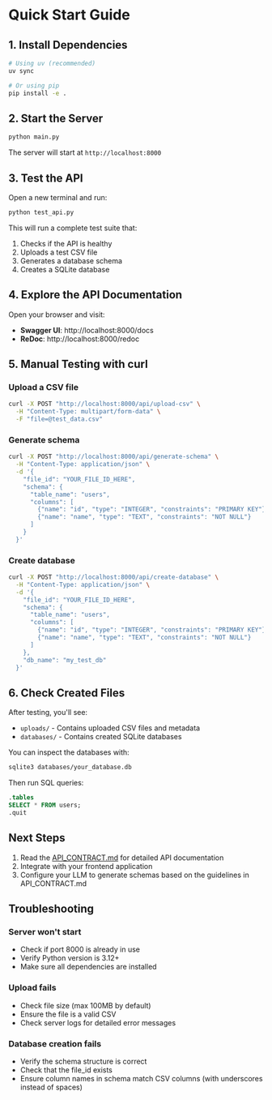 # Quick Start Guide

## 1. Install Dependencies

```bash
# Using uv (recommended)
uv sync

# Or using pip
pip install -e .
```

## 2. Start the Server

```bash
python main.py
```

The server will start at `http://localhost:8000`

## 3. Test the API

Open a new terminal and run:

```bash
python test_api.py
```

This will run a complete test suite that:
1. Checks if the API is healthy
2. Uploads a test CSV file
3. Generates a database schema
4. Creates a SQLite database

## 4. Explore the API Documentation

Open your browser and visit:
- **Swagger UI**: http://localhost:8000/docs
- **ReDoc**: http://localhost:8000/redoc

## 5. Manual Testing with curl

### Upload a CSV file
```bash
curl -X POST "http://localhost:8000/api/upload-csv" \
  -H "Content-Type: multipart/form-data" \
  -F "file=@test_data.csv"
```

### Generate schema
```bash
curl -X POST "http://localhost:8000/api/generate-schema" \
  -H "Content-Type: application/json" \
  -d '{
    "file_id": "YOUR_FILE_ID_HERE",
    "schema": {
      "table_name": "users",
      "columns": [
        {"name": "id", "type": "INTEGER", "constraints": "PRIMARY KEY"},
        {"name": "name", "type": "TEXT", "constraints": "NOT NULL"}
      ]
    }
  }'
```

### Create database
```bash
curl -X POST "http://localhost:8000/api/create-database" \
  -H "Content-Type: application/json" \
  -d '{
    "file_id": "YOUR_FILE_ID_HERE",
    "schema": {
      "table_name": "users",
      "columns": [
        {"name": "id", "type": "INTEGER", "constraints": "PRIMARY KEY"},
        {"name": "name", "type": "TEXT", "constraints": "NOT NULL"}
      ]
    },
    "db_name": "my_test_db"
  }'
```

## 6. Check Created Files

After testing, you'll see:
- `uploads/` - Contains uploaded CSV files and metadata
- `databases/` - Contains created SQLite databases

You can inspect the databases with:
```bash
sqlite3 databases/your_database.db
```

Then run SQL queries:
```sql
.tables
SELECT * FROM users;
.quit
```

## Next Steps

1. Read the [API_CONTRACT.md](./API_CONTRACT.md) for detailed API documentation
2. Integrate with your frontend application
3. Configure your LLM to generate schemas based on the guidelines in API_CONTRACT.md

## Troubleshooting

### Server won't start
- Check if port 8000 is already in use
- Verify Python version is 3.12+
- Make sure all dependencies are installed

### Upload fails
- Check file size (max 100MB by default)
- Ensure the file is a valid CSV
- Check server logs for detailed error messages

### Database creation fails
- Verify the schema structure is correct
- Check that the file_id exists
- Ensure column names in schema match CSV columns (with underscores instead of spaces)
